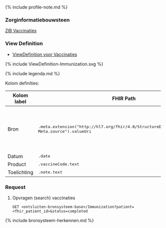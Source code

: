 {% include profile-note.md %}

### Zorginformatiebouwsteen

[ZIB Vaccinaties](https://zibs.nl/wiki/Vaccinatie-v3.1(2017NL))

### View Definition

* [ViewDefinition voor Vaccinaties](ViewDefinition-Immunization.json)

<div>
{% include ViewDefinition-Immunization.svg %}
</div>

{% include legenda.md %}

Kolom definities:
<table class="grid">
  <thead>
    <th>Kolom label</th>
    <th width="25%">FHIR Path</th>
    <th>FHIR Type</th>
    <th>Zib element</th>
    <th>Toelichting of regels</th>
  </thead>
  <tbody>
    <tr>
      <td>Bron</td>
      <td><samp>.meta.extension("http://hl7.org/fhir/4.0/StructureDefinition/extension-Meta.source").valueUri</samp></td>
      <td><code>string</code></td>
      <td><i>nvt</i></td>
      <td>Lookup adhv uri (AGB-Z of OID) <code>&lt;adressering-base&gt;/Organization?identifier=&lt;.meta.tag.code&gt;</code> en gebruik dan <code>Organization.name</code></td>
    </tr>
    <tr>
      <td>Datum</td>
      <td><samp>.date</samp></td>
      <td><code>dateTime</code></td>
      <td>VaccinatieDatum</td>
      <td></td>
    </tr>
    <tr>
      <td>Product</td>
      <td><samp>.vaccineCode.text</samp></td>
      <td><code>string</code></td>
      <td>ProductCode</td>
      <td></td>
    </tr>
    <tr>
      <td>Toelichting</td>
      <td><samp>.note.text</samp></td>
      <td><code>string</code></td>
      <td>Toelichting</td>
      <td></td>
    </tr>
  </tbody>
</table>

### Request

1. Opvragen (search) vaccinaties

    `GET <ontsluiten-bronsysteem-base>/Immunization?patient=<fhir_patient_id>&status=completed`

{% include bronsysteem-herkennen.md %}